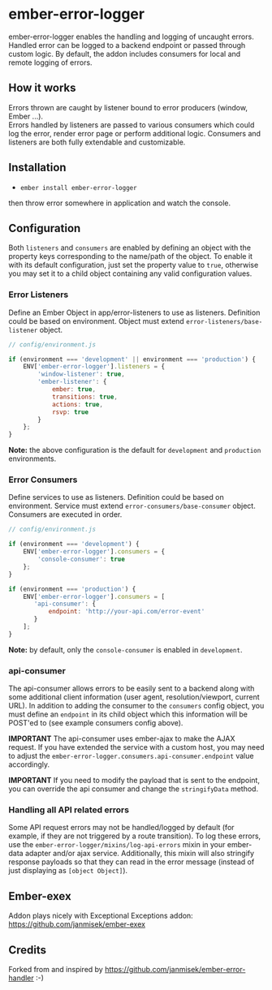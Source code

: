 # ember-error-logger

ember-error-logger enables the handling and logging of uncaught errors. Handled error can be logged to a backend endpoint or passed through custom logic. By default, the addon includes consumers for local and remote logging of errors.

## How it works
Errors thrown are caught by listener bound to error producers (window, Ember ...).  
Errors handled by listeners are passed to various consumers which could log the error, render error page or
perform additional logic. Consumers and listeners are both fully extendable and customizable.

## Installation

* `ember install ember-error-logger`

then throw error somewhere in application and watch the console.

## Configuration

Both `listeners` and `consumers` are enabled by defining an object with the property keys corresponding to the name/path of the object. To enable it with its default configuration, just set the property value to `true`, otherwise you may set it to a child object containing any valid configuration values.

### Error Listeners

Define an Ember Object in app/error-listeners to use as listeners.
Definition could be based on environment.
Object must extend `error-listeners/base-listener` object.

```javascript
// config/environment.js

if (environment === 'development' || environment === 'production') {
    ENV['ember-error-logger'].listeners = {
        'window-listener': true,
        'ember-listener': {
            ember: true,
            transitions: true,
            actions: true,
            rsvp: true
        }
    };
}
```
**Note:** the above configuration is the default for `development` and `production` environments.

### Error Consumers

Define services to use as listeners.
Definition could be based on environment.
Service must extend `error-consumers/base-consumer` object.
Consumers are executed in order.

```javascript
// config/environment.js

if (environment === 'development') {
    ENV['ember-error-logger'].consumers = {
        'console-consumer': true
    };
}

if (environment === 'production') {
    ENV['ember-error-logger'].consumers = [
       'api-consumer': {
           endpoint: 'http://your-api.com/error-event'
       }
    ];
}
```
**Note:** by default, only the `console-consumer` is enabled in `development`.

### api-consumer

The api-consumer allows errors to be easily sent to a backend along with some additional client information (user agent, resolution/viewport, current URL). In addition to adding the consumer to the `consumers` config object, you must define an `endpoint` in its child object which this information will be POST'ed to (see example consumers config above).

**IMPORTANT** The api-consumer uses ember-ajax to make the AJAX request. If you have extended the service with a custom host, you may need to adjust the `ember-error-logger.consumers.api-consumer.endpoint` value accordingly.

**IMPORTANT**
If you need to modify the payload that is sent to the endpoint, you can override the api consumer and change the `stringifyData` method.

### Handling all API related errors

Some API request errors may not be handled/logged by default (for example, if they are not triggered by a route transition). To log these errors, use the `ember-error-logger/mixins/log-api-errors` mixin in your ember-data adapter and/or ajax service. Additionally, this mixin will also stringify response payloads so that they can read in the error message (instead of just displaying as `[object Object]`).

## Ember-exex

Addon plays nicely with Exceptional Exceptions addon: https://github.com/janmisek/ember-exex

## Credits

Forked from and inspired by https://github.com/janmisek/ember-error-handler :-)
